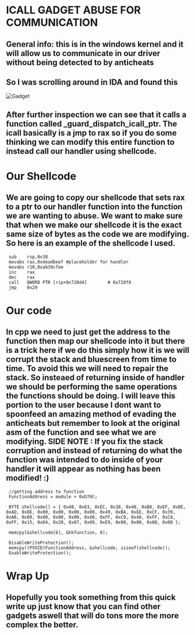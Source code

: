 # ICALL GADGET ABUSE FOR COMMUNICATION
## General info: this is in the windows kernel and it will allow us to communicate in our driver without being detected to by anticheats
## So I was scrolling around in IDA and found this 
![Gadget](https://cdn.discordapp.com/attachments/1130603399293976797/1204191936303603712/dataptrgadget.png?ex=65d3d622&is=65c16122&hm=5dc4028c16551634d26095909cd045eefbc9a49250cb113b290fe84e62dc28c4&)
## After further inspection we can see that it calls a function called _guard_dispatch_icall_ptr. The icall basically is a jmp to rax so if you do some thinking we can modify this entire function to instead call our handler using shellcode.

# Our Shellcode
## We are going to copy our shellcode that sets rax to a ptr to our handler function into the function we are wanting to abuse. We want to make sure that when we make our shellcode it is the exact same size of bytes as the code we are modifying. So here is an example of the shellcode I used.
```
 sub    rsp,0x38
 movabs rax,0xdeadbeef #placeholder for handler
 movabs r10,0xab39cfee
 inc    rax
 dec    rax
 call   QWORD PTR [rip+0x720d4]        # 0x720f8
 jmp    0x29
```

# Our code
## In cpp we need to just get the address to the function then map our shellcode into it but there is a trick here if we do this simply how it is we will corrupt the stack and bluescreen from time to time. To avoid this we will need to repair the stack. So insteaed of returning inside of handler we should be performing the same operations the functions should be doing. I will leave this portion to the user because I dont want to spoonfeed an amazing method of evading the anticheats but remember to look at the original asm of the function and see what we are modifying. SIDE NOTE : If you fix the stack corruption and instead of returning do what the function was intended to do inside of your handler it will appear as nothing has been modified! :)
```
 //getting address to function
 FunctionAddress = module + 0xD70C; 
  
 BYTE shellcode[] = { 0x48, 0x83, 0xEC, 0x38, 0x48, 0xB8, 0xEF, 0xBE, 0xAD, 0xDE, 0x00, 0x00, 0x00, 0x00, 0x49, 0xBA, 0xEE, 0xCF, 0x39, 0xAB, 0x00, 0x00, 0x00, 0x00, 0x48, 0xFF, 0xC0, 0x48, 0xFF, 0xC8, 0xFF, 0x15, 0xD4, 0x20, 0x07, 0x00, 0xE9, 0x00, 0x00, 0x00, 0x00 };

 memcpy(&shellcode[6], &hkfunction, 8);

 DisableWriteProtection();
 memcpy((PVOID)FunctionAddress, &shellcode, sizeof(shellcode));
 EnableWriteProtection();

```

# Wrap Up
## Hopefully you took something from this quick write up just know that you can find other gadgets aswell that will do tons more the more complex the better. 
